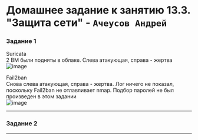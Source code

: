 # Домашнее задание к занятию  13.3. "Защита сети" - `Ачеусов Андрей`

### Задание 1

Suricata  
2 ВМ были подняты в облаке. Слева атакующая, справа - жертва  
![image](https://github.com/AndrewAche/HW_ALL/assets/121398221/889d76c5-0f4d-4890-8edb-a9e9d8ab4f4a)  
  
Fail2ban  
Снова слева атакующая, справа - жертва. Лог ничего не показал, поскольку Fail2ban не отлавливает nmap. Подбор паролей не был произведен в этом задании  
![image](https://github.com/AndrewAche/HW_ALL/assets/121398221/4917da4d-6f5f-4296-958c-49d65f583dbd)  

---



### Задание 2



---

